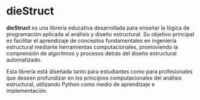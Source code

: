 # dieStruct

**dieStruct** es una librería educativa desarrollada para enseñar la lógica de programación aplicada al análisis y diseño estructural. Su objetivo principal es facilitar el aprendizaje de conceptos fundamentales en ingeniería estructural mediante herramientas computacionales, promoviendo la comprensión de algoritmos y procesos detrás del diseño estructural automatizado.

Esta librería está diseñada tanto para estudiantes como para profesionales que deseen profundizar en los principios computacionales del análisis estructural, utilizando Python como medio de aprendizaje e implementación.
